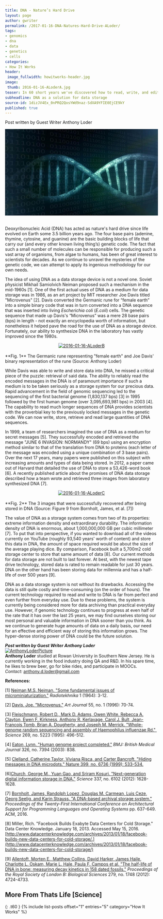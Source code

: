 ```yaml
---
title: DNA - Nature’s Hard Drive
layout: page
author: gwriter
permalink: /2017-01-16-DNA-Natures-Hard-Drive-ALoder/
tags:
- genomics
- dna
- data
- genetics
- cells
categories:
- How It Works
header:
 image_fullwidth: howitworks-header.jpg
image:
 thumb: 2016-01-16-ALoderA.jpg
teaser: In 60 short years we've discovered how to read, write, and edit DNA. Now could it be the answer to our data storage problems?
subheadline: DNA as a solution for data storage
source-id: 1dizJV4Ex_0nPRQ2QosYWd9naz-SdXA9YFIE0EjCE9kY
published: true
---
```

Post written by Guest Writer Anthony Loder

<center><img src="../images/2016-01-16-ALoderA.jpg"></center><br>

Deoxyribonucleic Acid (DNA) has acted as nature's hard drive since life evolved on Earth some 3.5 billion years ago. The four base pairs (adenine, thymine, cytosine, and guanine) are the basic building blocks of life that carry our (and every other known living thing’s) genetic code. The fact that such a small number of molecules can be responsible for producing such a vast array of organisms, from algae to humans, has been of great interest to scientists for decades. As we continue to unravel the mysteries of the genetic code, we can attempt to apply its ingenious methodology for our own needs.

The idea of using DNA as a data storage device is not a novel one. Soviet physicist Mikhail Samiolvich Neiman proposed such a mechanism in the mid-1960s [1]. One of the first actual uses of DNA as a medium for data storage was in 1986, as an art project by MIT researcher Joe Davis titled "Microvenus" [2]. Davis converted the Germanic rune for “female earth” into a simple binary code that was in turn converted into a DNA sequence that was inserted into living *Escherichia coli* (*E.coli*) cells. The genetic sequence that made up Davis's “Microvenus” was a mere 28 base pairs (bps) in length - not exactly an encyclopedia worth of information, but nonetheless it helped pave the road for the use of DNA as a storage device. Fortunately, our ability to synthesize DNA in the laboratory has vastly improved since the 1980s.

<center><a data-flickr-embed="true"  href="https://www.flickr.com/photos/139839751@N06/32269858836/in/dateposted-friend/" title="2016-01-16-ALoderB"><img src="https://c1.staticflickr.com/1/749/32269858836_24a5e42992.jpg" width="500" height="263" alt="2016-01-16-ALoderB"></a><script async src="//embedr.flickr.com/assets/client-code.js" charset="utf-8"></script></center><br>
**Fig. 1** The Germanic rune representing "female earth" and Joe Davis' binary representation of the rune (Source: Anthony Loder)

While Davis was able to write and store data into DNA, he missed a critical piece of the puzzle: retrieval of said data. The ability to reliably read the encoded messages in the DNA is of paramount importance if such a medium is to be taken seriously as a storage system for our precious data. Rapid advancement in the field of genomic sequencing led to the sequencing of the first bacterial genome (1,830,137 bps) [3] in 1995 followed by the first human genome (over 3,095,693,981 bps) in 2003 [4].  The capability to read much longer sequences of DNA provides scientists with the proverbial key to the previously locked messages in the genetic code. We can now write, store, retrieve and read large quantities of DNA sequences.

In 1999, a team of researchers imagined the use of DNA as a medium for secret messages [5]. They successfully encoded and retrieved the message "JUNE 6 INVASION: NORMANDY" (69 bps) using an encryption method similar to that of the translation from DNA to proteins (each letter of the message was encoded using a unique combination of 3 base pairs). Over the next 17 years, many papers were published on this subject with increasing amounts and types of data being stored. In 2012, a paper came out of Harvard that detailed the use of DNA to store a 53,426-word book [6]. A recently published article about the promises of DNA data storage described how a team wrote and retrieved three images from laboratory synthesized DNA [7].

<center><a data-flickr-embed="true"  href="https://www.flickr.com/photos/139839751@N06/32159504522/in/dateposted-friend/" title="2016-01-16-ALoderC"><img src="https://c1.staticflickr.com/1/725/32159504522_8792d9b602.jpg" width="500" height="345" alt="2016-01-16-ALoderC"></a><script async src="//embedr.flickr.com/assets/client-code.js" charset="utf-8"></script></center><br>
**Fig. 2** The 3 images that were successfully recovered after being stored in DNA (Source: Figure 9 from Bornholt, James, et al. [7])

The value of DNA as a storage system comes from two of its properties: extreme information density and extraordinary durability. The information density of DNA is enormous, about 1,000,000,000 GB per cubic millimeter [7]. To put that into perspective, if you wanted to download all of the videos currently on YouTube (roughly 93,540 years' worth of content) and store this data in DNA, the amount of space required would be about the size of the average playing dice. By comparison, Facebook built a 5,700m2 cold storage center to store that same amount of data [8]. Our current methods for data storage are not built to last forever. At best, with the newest tape drive technology, stored data is rated to remain readable for just 30 years. DNA on the other hand has been storing data for millennia and has a half-life of over 500 years [9].

DNA as a data storage system is not without its drawbacks. Accessing the data is still quite costly and time-consuming (on the order of hours). The current technology required to read and write to DNA is far from perfect and even further from everyday use.  Due to these problems, the system is currently being considered more for data archiving than practical everyday use. However, if genomic technology continues to progress at even half of the rate that it has over the last 25 years, we may find ourselves storing our most personal and valuable information in DNA sooner than you think. As we continue to generate huge amounts of data on a daily basis, our need for an effective and efficient way of storing this information grows. The hyper-dense storing power of DNA could be the future solution.

***Post written by Guest Writer Anthony Loder***<br>
<a data-flickr-embed="true"  href="https://www.flickr.com/photos/139839751@N06/31492189694/in/dateposted-friend/" title="AnthonyLoderPicture"><img src="https://c1.staticflickr.com/1/584/31492189694_e247105db8_m.jpg" width="187" height="240" alt="AnthonyLoderPicture"></a><script async src="//embedr.flickr.com/assets/client-code.js" charset="utf-8"></script><br>
**Anthony Loder** studied at Rowan University in Southern New Jersey. He is currently working in the food industry doing QA and R&D. In his spare time, he likes to brew beer, go for bike rides, and participate in MOOCs.<br>
*Contact:* anthony.d.loder@gmail.com<br>

**References:**

[1] [Neiman M.S. Neiman. "Some fundamental issues of microminiaturization."](https://2a008ed5-a-62cb3a1a-s-sites.googlegroups.com/site/msneiman1905/Neiman-1964_Micromini.pdf?attachauth=ANoY7creL5sLhP6iQd5QeLPXSozvZjUcgLCKdOvhiKwapcaEdesCrBXBbenB0hQR3DHiUXqesqVH8YnBXyJSEh6Z7Mr467h0AOHVErA5itFozT0HGMXyMEHRFgDCm1enjW2Blm83HezAQ6kEWGFLrQx7yXq8IGRfWkIhGEU5w-d1rTVLgDyWpqYG_uAp-cG6zqyHRhb7phETK7Xif_o7_TTHk6Y5aGRsFwxy4JM5p7t0sAc14Iz8bTk%3D&attredirects=0) *Radiotekhnika* 1 (1964): 3-12.

[2] [Davis, Joe. "Microvenus."](http://www.jstor.org/stable/777811?seq=1#page_scan_tab_contents) *Art Journal* 55, no. 1 (1996): 70-74.

[3] [Fleischmann, Robert D., Mark D. Adams, Owen White, Rebecca A. Clayton, Ewen F. Kirkness, Anthony R. Kerlavage, Carol J. Bult, Jean-Francois Tomb, Brian A. Dougherty, and Joseph M. Merrick. "Whole-genome random sequencing and assembly of Haemophilus influenzae Rd." ](http://science.sciencemag.org/content/269/5223/496) *Science* 269, no. 5223 (1995): 496-512.

[4] [Eaton, Lynn. "Human genome project completed."](http://www.ncbi.nlm.nih.gov/pmc/articles/PMC1125764/) *BMJ: British Medical Journal* 326, no. 7394 (2003): 838.

[5] [Clelland, Catherine Taylor, Viviana Risca, and Carter Bancroft. "Hiding messages in DNA microdots." Nature 399, no. 6736 (1999): 533-534.](http://www.nature.com/nature/journal/v399/n6736/abs/399533a0.html)

[6][Church, George M., Yuan Gao, and Sriram Kosuri. "Next-generation digital information storage in DNA."](http://science.sciencemag.org/content/337/6102/1628) *Science* 337, no. 6102 (2012): 1628-1628.

[7] [Bornholt, James, Randolph Lopez, Douglas M. Carmean, Luis Ceze, Georg Seelig, and Karin Strauss. "A DNA-based archival storage system."](https://homes.cs.washington.edu/~luisceze/publications/dnastorage-asplos16.pdf) *Proceedings of the Twenty-First International Conference on Architectural Support for Programming Languages and Operating Systems* pp. 637-649. ACM, 2016.

[8] Miller, Rich. "Facebook Builds Exabyte Data Centers for Cold Storage." Data Center Knowledge. January 18, 2013. Accessed May 15, 2016. [http://www.datacenterknowledge.com/archives/2013/01/18/facebook-builds-new-data-centers-for-cold-storage/.](http://www.datacenterknowledge.com/archives/2013/01/18/facebook-builds-new-data-centers-for-cold-storage/)

[9] [Allentoft, Morten E., Matthew Collins, David Harker, James Haile, Charlotte L. Oskam, Marie L. Hale, Paula F. Campos et al. "The half-life of DNA in bone: measuring decay kinetics in 158 dated fossils."](http://rspb.royalsocietypublishing.org/content/279/1748/4724.short) *Proceedings of the Royal Society of London B: Biological Sciences* 279, no. 1748 (2012): 4724-4733.

## More From Thats Life [Science]
{: .t60 }
{% include list-posts offset="1" entries="5" category="How It Works" %}

